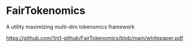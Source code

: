 # FairTokenomics
A utility maximizing multi-dim tokenomics framework

https://github.com/1m1-github/FairTokenomics/blob/main/whitepaper.pdf

